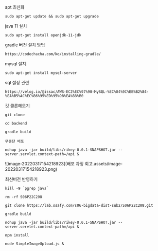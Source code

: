 apt 최신화

```
sudo apt-get update && sudo apt-get upgrade
```



java 11 설치

```
sudo apt-get install openjdk-11-jdk
```



gradle 버전 설치 방법

```
https://codechacha.com/ko/installing-gradle/
```



mysql 설치

```
sudo apt-get install mysql-server
```



sql 설정 관련

```
https://velog.io/@issac/AWS-EC2%EC%97%90-MySQL-%EC%84%9C%EB%B2%84-%EA%B5%AC%EC%B6%95%ED%95%98%EA%B8%B0
```



깃 클론해오기

```
git clone
```



```
cd backend
```



```
gradle build
```



```
무중단 배포

nohup java -jar build/libs/rikey-0.0.1-SNAPSHOT.jar --server.servlet.context-path=/api &
```



![image-20220317154218923](배포 과정 회고.assets/image-20220317154218923.png)



최신버전 반영하기

```
kill -9 `pgrep java`

rm -rf S06P22C208

git clone https://lab.ssafy.com/s06-bigdata-dist-sub2/S06P22C208.git

gradle build

nohup java -jar build/libs/rikey-0.0.1-SNAPSHOT.jar --server.servlet.context-path=/api &

npm install

node SimpleImageUpload.js &
```

